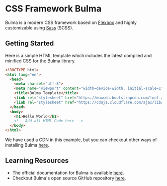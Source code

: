 # CSS Framework Bulma

Bulma is a modern CSS framework based on [Flexbox](http://forum.freecodecamp.com/t/css-flexbox-tips-and-tricks) and highly customizable using [Sass](http://sass-lang.com/) (SCSS).

## Getting Started

Here is a simple HTML template which includes the latest compiled and minified CSS for the Bulma library.

```html
<!DOCTYPE html>
<html lang="en">
  <head>
    <meta charset="utf-8">
    <meta name="viewport" content="width=device-width, initial-scale=1">
    <title>Bulma Template</title>
    <link rel="stylesheet" href="https://maxcdn.bootstrapcdn.com/font-awesome/4.5.0/css/font-awesome.min.css">
    <link rel="stylesheet" href="https://cdnjs.cloudflare.com/ajax/libs/bulma/0.0.23/css/bulma.min.css">
  </head>
  <body>
    <h1>Hello World</h1>
    <!-- Add all HTML Code here -->
  </body>
</html>
```

We have used a CDN in this example, but you can checkout other ways of installing Bulma [here](http://bulma.io/documentation/overview/start/).

## Learning Resources

- The official documentation for Bulma is available [here](http://bulma.io/documentation/overview/start/).
- Checkout Bulma's open source GitHub repository [here](https://github.com/jgthms/bulma).
